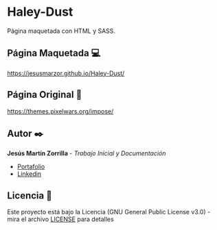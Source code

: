 # Haley-Dust
Página maquetada con HTML y SASS.

## Página Maquetada 💻
https://jesusmarzor.github.io/Haley-Dust/

## Página Original 🙌
https://themes.pixelwars.org/impose/

## Autor ✒️
**Jesús Martín Zorrilla** - *Trabajo Inicial y Documentación*

- [Portafolio](https://jesusmarzor.com)
- [Linkedin](https://www.linkedin.com/in/jesusmarzor/)

## Licencia 📄
Este proyecto está bajo la Licencia (GNU General Public License v3.0) - mira el archivo [LICENSE](LICENSE) para detalles
